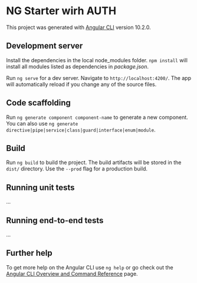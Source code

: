 # NG Starter wirh AUTH

This project was generated with [Angular CLI](https://github.com/angular/angular-cli) version 10.2.0.

## Development server

Install the dependencies in the local node_modules folder. `npm install` will install all modules listed as dependencies in _package.json_.

Run `ng serve` for a dev server. Navigate to `http://localhost:4200/`. The app will automatically reload if you change any of the source files.

## Code scaffolding

Run `ng generate component component-name` to generate a new component. You can also use `ng generate directive|pipe|service|class|guard|interface|enum|module`.

## Build

Run `ng build` to build the project. The build artifacts will be stored in the `dist/` directory. Use the `--prod` flag for a production build.

## Running unit tests

...

## Running end-to-end tests

...

## Further help

To get more help on the Angular CLI use `ng help` or go check out the [Angular CLI Overview and Command Reference](https://angular.io/cli) page.
